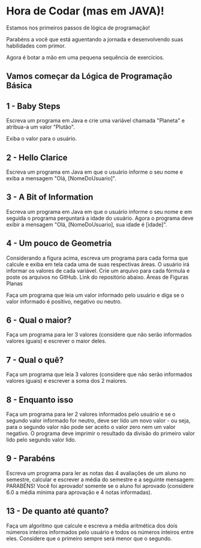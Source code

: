 # Hora de Codar (mas em JAVA)!

Estamos nos primeiros passos de lógica de programação!

Parabéns a você que está aguentando a jornada e desenvolvendo suas habilidades com primor. 

Agora é botar a mão em uma pequena sequência de exercícios. 

## Vamos começar da Lógica de Programação Básica

## 1 - Baby Steps
Escreva um programa em Java e crie uma variável chamada "Planeta" e atribua-a um valor "Plutão". 

Exiba o valor para o usuário.

## 2 -  Hello Clarice
Escreva um programa em Java em que o usuário informe o seu nome e exiba a mensagem "Olá, [NomeDoUsuario]".

## 3 - A Bit of Information
Escreva um programa em Java em que o usuário informe o seu nome e em seguida o programa perguntará a idade do usuário. Agora o programa deve exibir a mensagem "Olá, [NomeDoUsuario], sua idade é [idade]".

## 4 - Um pouco de Geometria
Considerando a figura acima, escreva um programa para cada forma que calcule e exiba em tela cada uma de suas respectivas áreas. O usuário irá informar os valores de cada variável. Crie um arquivo para cada fórmula e poste os  arquivos no GitHub. Link do repositório abaixo. 
Áreas de Figuras Planas

Faça um programa que leia um valor informado pelo usuário e diga se o valor informado é positivo, negativo ou neutro.

## 6 - Qual o maior?
Faça um programa para ler 3 valores (considere que não serão informados valores iguais) e escrever o maior deles. 

## 7 - Qual o quê?
Faça um programa que leia  3 valores (considere que não serão informados valores iguais) e escrever a soma dos 2 maiores. 

## 8 - Enquanto isso
Faça um programa para ler 2 valores informados pelo usuário e se o segundo valor informado for neutro, deve ser lido um novo valor - ou seja, para o segundo valor não pode ser aceito o valor zero nem um valor negativo. O programa deve imprimir o resultado da divisão do primeiro valor lido pelo segundo valor lido. 

## 9 - Parabéns
Escreva um programa para ler as notas das 4 avaliações de um aluno no semestre, calcular e escrever a média do semestre e a seguinte mensagem: PARABÉNS! Você foi aprovado! somente se o aluno foi aprovado (considere 6.0 a média mínima para aprovação e 4 notas informadas). 

## 13 - De quanto até quanto?
Faça um algoritmo que calcule e escreva a média aritmética dos dois números inteiros informados pelo usuário e todos os números inteiros entre eles. Considere que o primeiro sempre será menor que o segundo.
   
